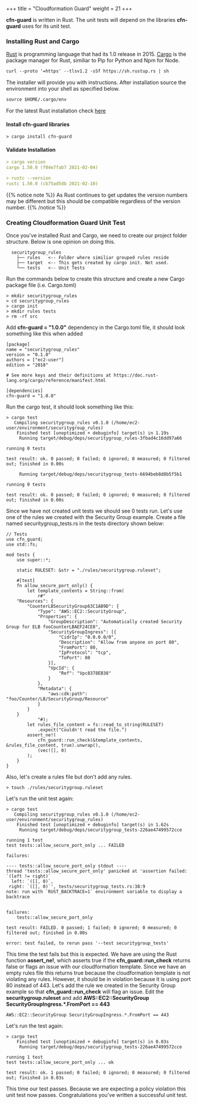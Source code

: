 +++
title = "Cloudformation Guard"
weight = 21
+++

**cfn-guard** is written in Rust. The unit tests will depend on the libraries **cfn-guard** uses for its unit test.

### Installing Rust and Cargo

[Rust](https://aws.amazon.com/blogs/opensource/why-aws-loves-rust-and-how-wed-like-to-help/) is programming language that had its 1.0 release in 2015. [Cargo](https://doc.rust-lang.org/cargo/) is the package manager for Rust, similiar to Pip for Python and Npm for Node.

```markdown
curl --proto '=https' --tlsv1.2 -sSf https://sh.rustup.rs | sh
```

The installer will provide you with instructions. After installation source the environment into your shell as specified below.

```markdown
source $HOME/.cargo/env
```
For the latest Rust installation check [here](https://github.com/aws-cloudformation/cloudformation-guard#install-rust)

#### Install cfn-guard libraries
```
> cargo install cfn-guard
```

#### Validate Installation
```markdown
> cargo version
cargo 1.50.0 (f04e7fab7 2021-02-04)
```

```markdown
> rustc --version
rustc 1.50.0 (cb75ad5db 2021-02-10)
```


{{% notice note %}}
As Rust continues to get updates the version numbers may be different but this should be compatible regardless of the version number.
{{% /notice %}}

### Creating Cloudformation Guard Unit Test

Once you've installed Rust and Cargo, we need to create our project folder structure. Below is one opinion on doing this.

```
  securitygroup_rules
    ├── rules   <-- Folder where similiar grouped rules reside
    ├── target  <-- This gets created by cargo init. Not used. 
    └── tests   <-- Unit Tests
```

Run the commands below to create this structure and create a new Cargo package file (i.e. Cargo.toml)
```
> mkdir securitygroup_rules
> cd securitygroup_rules
> cargo init
> mkdir rules tests
> rm -rf src
```

Add **cfn-guard = "1.0.0"** dependency in the Cargo.toml file, it should look something like this when added
```
[package]
name = "securitygroup_rules"
version = "0.1.0"
authors = ["ec2-user"]
edition = "2018"

# See more keys and their definitions at https://doc.rust-lang.org/cargo/reference/manifest.html

[dependencies]
cfn-guard = "1.0.0"
```

Run the cargo test, it should look something like this:
```
> cargo test
   Compiling securitygroup_rules v0.1.0 (/home/ec2-user/environment/securitygroup_rules)
    Finished test [unoptimized + debuginfo] target(s) in 1.19s
     Running target/debug/deps/securitygroup_rules-3fbad4c16dd97a66

running 0 tests

test result: ok. 0 passed; 0 failed; 0 ignored; 0 measured; 0 filtered out; finished in 0.00s

     Running target/debug/deps/securitygroup_tests-6694beb8d8b5f5b1

running 0 tests

test result: ok. 0 passed; 0 failed; 0 ignored; 0 measured; 0 filtered out; finished in 0.00s
```

Since we have not created unit tests we should see 0 tests run. Let's use one of the rules we created with the Security Group example. Create a file named securitygroup_tests.rs in the tests directory shown below:

```
// Tests
use cfn_guard;
use std::fs;

mod tests {
    use super::*;

    static RULESET: &str = "./rules/securitygroup.ruleset";

    #[test]
    fn allow_secure_port_only() {
        let template_contents = String::from(
            r#"
    "Resources": {
        "CounterLBSecurityGroup63C1AB9D": {
            "Type": "AWS::EC2::SecurityGroup",
            "Properties": {
                "GroupDescription": "Automatically created Security Group for ELB fooCounterLBAEF24CE8",
                "SecurityGroupIngress": [{
                    "CidrIp": "0.0.0.0/0",
                    "Description": "Allow from anyone on port 80",
                    "FromPort": 80,
                    "IpProtocol": "tcp",
                    "ToPort": 80
                }],
                "VpcId": {
                    "Ref": "Vpc8378EB38"
                }
            },
            "Metadata": {
                "aws:cdk:path": "foo/Counter/LB/SecurityGroup/Resource"
            }
        }
    }
            "#);
        let rules_file_content = fs::read_to_string(RULESET)
            .expect("Couldn't read the file.")
        assert_ne!(
            cfn_guard::run_check(&template_contents, &rules_file_content, true).unwrap(),
            (vec![], 0)
        );
    }
}
```

Also, let's create a rules file but don't add any rules.

```
> touch ./rules/securitygroup.ruleset
```

Let's run the unit test again:
```
> cargo test
   Compiling securitygroup_rules v0.1.0 (/home/ec2-user/environment/securitygroup_rules)
    Finished test [unoptimized + debuginfo] target(s) in 1.62s
     Running target/debug/deps/securitygroup_tests-226ae47499572cce

running 1 test
test tests::allow_secure_port_only ... FAILED

failures:

---- tests::allow_secure_port_only stdout ----
thread 'tests::allow_secure_port_only' panicked at 'assertion failed: `(left != right)`
  left: `([], 0)`,
 right: `([], 0)`', tests/securitygroup_tests.rs:38:9
note: run with `RUST_BACKTRACE=1` environment variable to display a backtrace


failures:
    tests::allow_secure_port_only

test result: FAILED. 0 passed; 1 failed; 0 ignored; 0 measured; 0 filtered out; finished in 0.00s

error: test failed, to rerun pass '--test securitygroup_tests'
```

This time the test fails but this is expected. We have are using the Rust function **assert_ne!**, which asserts true if the **cfn_guard::run_check** returns false or flags an issue with our cloudformation template. Since we have an empty rules file this returns true because the cloudformation template is not violating any rules. However, it should be in violation because it is using port 80 instead of 443. Let's add the rule we created in the Security Group example so that **cfn_guard::run_check** will flag an issue. Edit the **securitygroup.ruleset** and add **AWS::EC2::SecurityGroup SecurityGroupIngress.*.FromPort == 443**

```
AWS::EC2::SecurityGroup SecurityGroupIngress.*.FromPort == 443
```

Let's run the test again:
```
> cargo test
    Finished test [unoptimized + debuginfo] target(s) in 0.03s
     Running target/debug/deps/securitygroup_tests-226ae47499572cce

running 1 test
test tests::allow_secure_port_only ... ok

test result: ok. 1 passed; 0 failed; 0 ignored; 0 measured; 0 filtered out; finished in 0.03s
```

This time our test passes. Because we are expecting a policy violation this unit test now passes. Congratulations you've written a successful unit test.